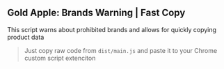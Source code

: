 ## Gold Apple: Brands Warning | Fast Copy

This script warns about prohibited brands and allows for quickly copying product data

> Just copy raw code from ``` dist/main.js ``` and paste it to your Chrome custom script extenciton

